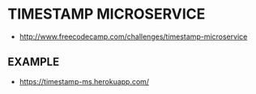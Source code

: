 # TIMESTAMP MICROSERVICE

* http://www.freecodecamp.com/challenges/timestamp-microservice

## EXAMPLE
* https://timestamp-ms.herokuapp.com/